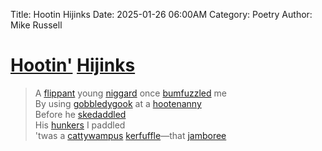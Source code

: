 Title: Hootin Hijinks
Date: 2025-01-26 06:00AM
Category: Poetry
Author: Mike Russell
# [Hootin'](https://www.merriam-webster.com/dictionary/hooting) [Hijinks](https://www.merriam-webster.com/dictionary/hijinks)

> A [flippant](https://www.merriam-webster.com/dictionary/flippant) young [niggard](https://www.merriam-webster.com/dictionary/niggard) once [bumfuzzled](https://www.merriam-webster.com/dictionary/bumfuzzled) me<br>
By using [gobbledygook](https://www.merriam-webster.com/dictionary/gobbledygook) at a [hootenanny](https://www.merriam-webster.com/dictionary/hootenanny)<br>
Before he [skedaddled](https://www.merriam-webster.com/dictionary/skedaddled)<br>
His [hunkers](https://www.merriam-webster.com/dictionary/hunkers) I paddled<br>
'twas a [cattywampus](https://www.merriam-webster.com/dictionary/cattywampus) [kerfuffle](https://www.merriam-webster.com/dictionary/kerfuffle)—that [jamboree](https://www.merriam-webster.com/dictionary/jamboree)
